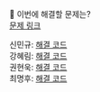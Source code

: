 👻 이번에 해결할 문제는? <br>
[문제 링크](https://school.programmers.co.kr/learn/courses/30/lessons/68935)

신민규: [해결 코드]() <br>
강혜림: [해결 코드]() <br>
권현욱: [해결 코드]() <br>
최명후: [해결 코드]()
